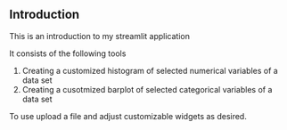## Introduction

This is an introduction to my streamlit application

It consists of the following tools

1. Creating a customized histogram of selected numerical variables of a data set
2. Creating a cusotmized barplot of selected categorical variables of a data set

To use upload a file and adjust customizable widgets as desired. 
